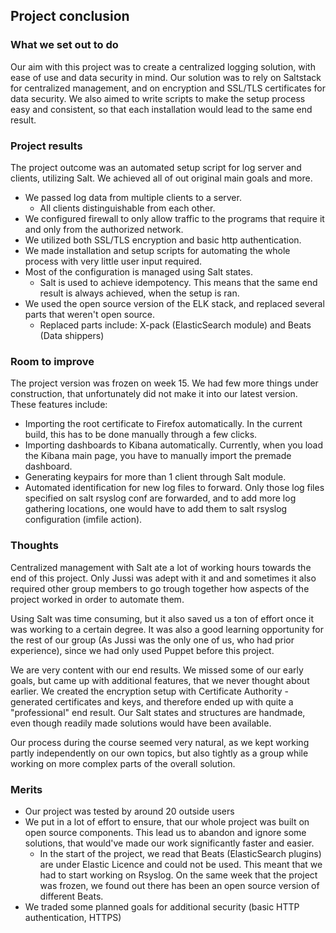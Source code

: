 ## Project conclusion ##  

### What we set out to do ###  
Our aim with this project was to create a centralized logging solution, with ease of use and data security in mind. Our solution was to rely on Saltstack for centralized management, and on encryption and SSL/TLS certificates for data security. We also aimed to write scripts to make the setup process easy and consistent, so that each installation would lead to the same end result.
 
 
### Project results ###  
The project outcome was an automated setup script for log server and clients, utilizing Salt. We achieved all of out original main goals and more.
- We passed log data from multiple clients to a server.
  - All clients distinguishable from each other.
- We configured firewall to only allow traffic to the programs that require it and only from the authorized network.
- We utilized both SSL/TLS encryption and basic http authentication.
- We made installation and setup scripts for automating the whole process with very little user input required.
- Most of the configuration is managed using Salt states.
  - Salt is used to achieve idempotency. This means that the same end result is always achieved, when the setup is ran.
- We used the open source version of the ELK stack, and replaced several parts that weren't open source.
  - Replaced parts include: X-pack (ElasticSearch module) and Beats (Data shippers) 

### Room to improve ###  
The project version was frozen on week 15. We had few more things under construction, that unfortunately did not make it into our latest version. These features include:  
- Importing the root certificate to Firefox automatically. In the current build, this has to be done manually through a few clicks.
- Importing dashboards to Kibana automatically. Currently, when you load the Kibana main page, you have to manually import the premade dashboard.
- Generating keypairs for more than 1 client through Salt module.
- Automated identification for new log files to forward. Only those log files specified on salt rsyslog conf are forwarded, and to add more log gathering locations, one would have to add them to salt rsyslog configuration (imfile action).


### Thoughts ###  
Centralized management with Salt ate a lot of working hours towards the end of this project. Only Jussi was adept with it and and sometimes it also required other group members to go trough together how aspects of the project worked in order to automate them.

Using Salt was time consuming, but it also saved us a ton of effort once it was working to a certain degree. It was also a good learning opportunity for the rest of our group (As Jussi was the only one of us, who had prior experience), since we had only used Puppet before this project. 

We are very content with our end results. We missed some of our early goals, but came up with additional features, that we never thought about earlier. We created the encryption setup with Certificate Authority -generated certificates and keys, and therefore ended up with quite a "professional" end result. Our Salt states and structures are handmade, even though readily made solutions would have been available.

Our process during the course seemed very natural, as we kept working partly independently on our own topics, but also tightly as a group while working on more complex parts of the overall solution.

### Merits ###
- Our project was tested by around 20 outside users
- We put in a lot of effort to ensure, that our whole project was built on open source components. This lead us to abandon and ignore some solutions, that would've made our work significantly faster and easier.
  - In the start of the project, we read that Beats (ElasticSearch plugins) are under Elastic Licence and could not be used. This meant that we had to start working on Rsyslog. On the same week that the project was frozen, we found out there has been an open source version of different Beats.
- We traded some planned goals for additional security (basic HTTP authentication, HTTPS)




